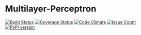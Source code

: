 # Multilayer-Perceptron
[![Build Status](https://travis-ci.org/andela-ekupara/Multilayer-Perceptron.svg?branch=master)](https://travis-ci.org/andela-ekupara/Multilayer-Perceptron)
[![Coverage Status](https://coveralls.io/repos/github/andela-ekupara/Multilayer-Perceptron/badge.svg?branch=master)](https://coveralls.io/github/andela-ekupara/Multilayer-Perceptron?branch=master)
[![Code Climate](https://codeclimate.com/github/andela-ekupara/Multilayer-Perceptron/badges/gpa.svg)](https://codeclimate.com/github/andela-ekupara/Multilayer-Perceptron)
[![Issue Count](https://codeclimate.com/github/andela-ekupara/Multilayer-Perceptron/badges/issue_count.svg)](https://codeclimate.com/github/andela-ekupara/Multilayer-Perceptron)
[![PyPI version](https://badge.fury.io/py/multilayer-perceptron.svg)](https://badge.fury.io/py/multilayer-perceptron)

